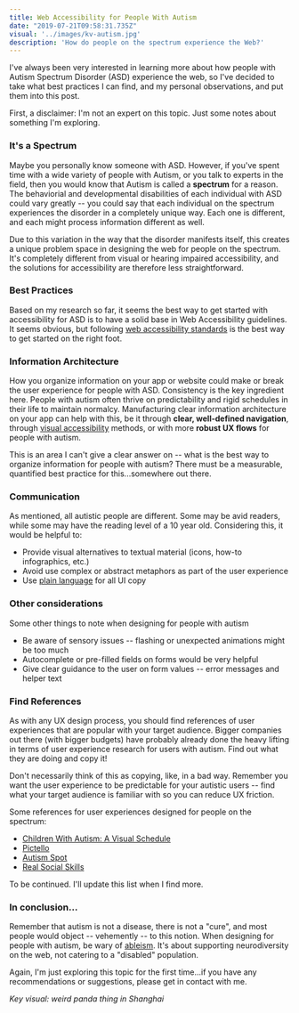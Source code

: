```yaml
---
title: Web Accessibility for People With Autism
date: "2019-07-21T09:58:31.735Z"
visual: '../images/kv-autism.jpg'
description: 'How do people on the spectrum experience the Web?'
---
```


I've always been very interested in learning more about how people with Autism Spectrum Disorder (ASD) experience the web, so I've decided to take what best practices I can find, and my personal observations, and put them into this post.

First, a disclaimer: I'm not an expert on this topic. Just some notes about something I'm exploring.


### It's a Spectrum
Maybe you personally know someone with ASD. However, if you've spent time with a wide variety of people with Autism, or you talk to experts in the field, then you would know that Autism is called a **spectrum** for a reason. The behaviorial and developmental disabilities of each individual with ASD could vary greatly -- you could say that each individual on the spectrum experiences the disorder in a completely unique way. Each one is different, and each might process information different as well. 

Due to this variation in the way that the disorder manifests itself, this creates a unique problem space in designing the web for people on the spectrum. It's completely different from visual or hearing impaired accessibility, and the solutions for accessibility are therefore less straightforward.

### Best Practices
Based on my research so far, it seems the best way to get started with accessibility for ASD is to have a solid base in Web Accessibility guidelines. It seems obvious, but following [web accessibility standards](https://www.w3.org/WAI/) is the best way to get started on the right foot.

### Information Architecture
How you organize information on your app or website could make or break the user experience for people with ASD. Consistency is the key ingredient here. People with autism often thrive on predictability and rigid schedules in their life to maintain normalcy. Manufacturing clear information architecture on your app can help with this, be it through **clear, well-defined navigation**, through [visual accessibility](https://www.w3.org/WAI/tips/designing/) methods, or with more **robust UX flows** for people with autism. 

This is an area I can't give a clear answer on -- what is the best way to organize information for people with autism? There must be a measurable, quantified best practice for this...somewhere out there.

### Communication
As mentioned, all autistic people are different. Some may be avid readers, while some may have the reading level of a 10 year old. Considering this, it would be helpful to:
* Provide visual alternatives to textual material (icons, how-to infographics, etc.)
* Avoid use complex or abstract metaphors as part of the user experience
* Use [plain language](https://plainlanguage.gov/guidelines/) for all UI copy

### Other considerations
Some other things to note when designing for people with autism
* Be aware of sensory issues -- flashing or unexpected animations might be too much
* Autocomplete or pre-filled fields on forms would be very helpful
* Give clear guidance to the user on form values -- error messages and helper text

### Find References
As with any UX design process, you should find references of user experiences that are popular with your target audience. Bigger companies out there (with bigger budgets) have probably already done the heavy lifting in terms of user experience research for users with autism. Find out what they are doing and copy it!

Don't necessarily think of this as copying, like, in a bad way. Remember you want the user experience to be predictable for your autistic users -- find what your target audience is familiar with so you can reduce UX friction.

Some references for user experiences designed for people on the spectrum:
* [Children With Autism: A Visual Schedule](https://www.closingthegap.com/children-with-autism-a-visual-schedule/)
* [Pictello](https://www.assistiveware.com/product/pictello)
* [Autism Spot](http://www.autismspot.com/)
* [Real Social Skills](https://www.realsocialskills.org/)

To be continued. I'll update this list when I find more.


### In conclusion...
Remember that autism is not a disease, there is not a "cure", and most people would object -- vehemently -- to this notion. When designing for people with autism, be wary of [ableism](https://en.wikipedia.org/wiki/Ableism). It's about supporting neurodiversity on the web, not catering to a "disabled" population. 

Again, I'm just exploring this topic for the first time...if you have any recommendations or suggestions, please get in contact with me. 

_Key visual: weird panda thing in Shanghai_